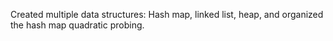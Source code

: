 Created multiple data structures: Hash map, linked list, heap, and organized the hash map quadratic probing.
 